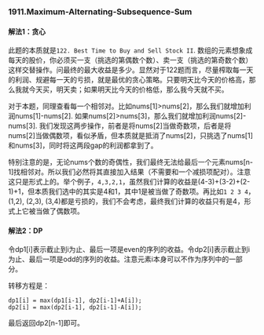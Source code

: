 ### 1911.Maximum-Alternating-Subsequence-Sum

#### 解法1：贪心
此题的本质就是```122. Best Time to Buy and Sell Stock II```. 数组的元素想象成每天的股价，你必须买一支（挑选的第偶数个数）、卖一支（挑选的第奇数个数）这样交替操作。问最终的最大收益是多少。显然对于122题而言，尽量榨取每一天的利润、规避每一天的亏损，就是最优的贪心策略。只要明天比今天的价格高，那么我就今天买，明天卖；如果明天比今天的价格低，那么我今天就不买。

对于本题，同理查看每一个相邻对。比如nums[1]>nums[2]，那么我们就增加利润nums[1]-nums[2]. 如果nums[2]>nums[3]，那么我们就增加利润nums[2]-nums[3]. 我们发现这两步操作，前者是将nums[2]当做奇数项，后者是将nums[2]当做偶数项，看似矛盾，但本质就是抵消了nums[2]，只挑选了nums[1]和nums[3]，同时将这两段gap的利润都拿到了。

特别注意的是，无论nums个数的奇偶性，我们最终无法给最后一个元素nums[n-1]找相邻对。所以我们必然将其直接加入结果（不需要和一个减损项配对）。注意这只是形式上的。举个例子，```4,3,2,1```，虽然我们计算的收益是(4-3)+(3-2)+(2-1)+1，但本质我们选中的其实是4和1，其中1是被当做了奇数项。再比如```1 2 3 4```，(1,2), (2,3), (3,4)都是亏损的，我们不会考虑，最终我们计算的收益只有是4，形式上它被当做了偶数项。

#### 解法2：DP
令dp1[i]表示截止到i为止、最后一项是even的序列的收益。令dp2[i]表示截止到i为止、最后一项是odd的序列的收益。注意元素i本身可以不作为序列中的一部分。

转移方程是：
```
dp1[i] = max(dp1[i-1], dp2[i-1]+A[i]);
dp2[i] = max(dp2[i-1], dp2[i-1]-A[i]);
```
最后返回dp2[n-1]即可。
